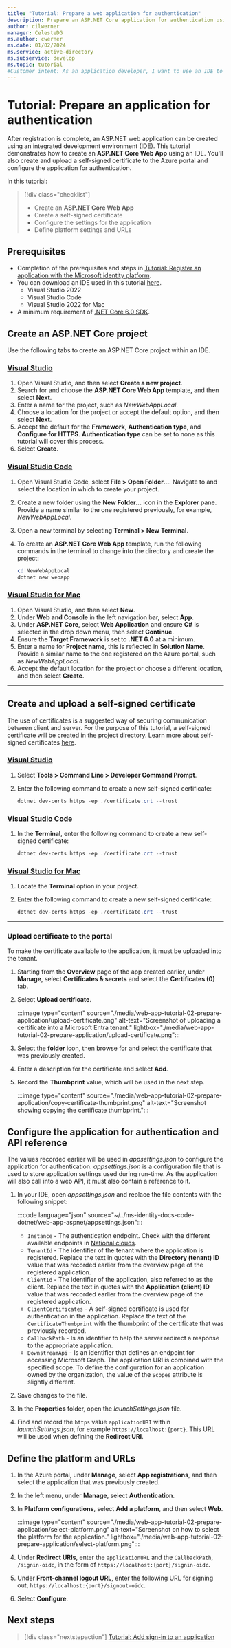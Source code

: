 ```yaml
---
title: "Tutorial: Prepare a web application for authentication"
description: Prepare an ASP.NET Core application for authentication using Visual Studio.
author: cilwerner
manager: CelesteDG
ms.author: cwerner
ms.date: 01/02/2024
ms.service: active-directory
ms.subservice: develop
ms.topic: tutorial
#Customer intent: As an application developer, I want to use an IDE to set up an ASP.NET Core project, set up and upload a self signed certificate to the Azure portal and configure the application for authentication.
---
```


# Tutorial: Prepare an application for authentication

After registration is complete, an ASP.NET web application can be created using an integrated development environment (IDE). This tutorial demonstrates how to create an **ASP.NET Core Web App** using an IDE. You'll also create and upload a self-signed certificate to the Azure portal and configure the application for authentication.

In this tutorial:

> [!div class="checklist"]
>
> * Create an **ASP.NET Core Web App**
> * Create a self-signed certificate
> * Configure the settings for the application
> * Define platform settings and URLs

## Prerequisites

* Completion of the prerequisites and steps in [Tutorial: Register an application with the Microsoft identity platform](tutorial-web-app-dotnet-register-app.md).
* You can download an IDE used in this tutorial [here](https://visualstudio.microsoft.com/downloads).
  * Visual Studio 2022
  * Visual Studio Code
  * Visual Studio 2022 for Mac
* A minimum requirement of [.NET Core 6.0 SDK](https://dotnet.microsoft.com/download/dotnet).

## Create an ASP.NET Core project

Use the following tabs to create an ASP.NET Core project within an IDE.

### [Visual Studio](#tab/visual-studio)

1. Open Visual Studio, and then select **Create a new project**.
1. Search for and choose the **ASP.NET Core Web App** template, and then select **Next**.
1. Enter a name for the project, such as *NewWebAppLocal*.
1. Choose a location for the project or accept the default option, and then select **Next**.
1. Accept the default for the **Framework**, **Authentication type**, and **Configure for HTTPS**. **Authentication type** can be set to none as this tutorial will cover this process.
1. Select **Create**.

### [Visual Studio Code](#tab/visual-studio-code)

1. Open Visual Studio Code, select **File > Open Folder...**. Navigate to and select the location in which to create your project.
1. Create a new folder using the **New Folder...** icon in the **Explorer** pane. Provide a name similar to the one registered previously, for example, *NewWebAppLocal*.
1. Open a new terminal by selecting **Terminal > New Terminal**.
1. To create an **ASP.NET Core Web App** template, run the following commands in the terminal to change into the directory and create the project:

    ```powershell
    cd NewWebAppLocal
    dotnet new webapp
    ```

### [Visual Studio for Mac](#tab/visual-studio-for-mac)

1. Open Visual Studio, and then select **New**.
1. Under **Web and Console** in the left navigation bar, select **App**.
1. Under **ASP.NET Core**, select **Web Application** and ensure **C#** is selected in the drop down menu, then select **Continue**.
1. Ensure the **Target Framework** is set to **.NET 6.0** at a minimum.
1. Enter a name for **Project name**, this is reflected in **Solution Name**. Provide a similar name to the one registered on the Azure portal, such as *NewWebAppLocal*.
1. Accept the default location for the project or choose a different location, and then select **Create**.

---

## Create and upload a self-signed certificate

The use of certificates is a suggested way of securing communication between client and server. For the purpose of this tutorial, a self-signed certificate will be created in the project directory. Learn more about self-signed certificates [here](howto-create-self-signed-certificate.md).

### [Visual Studio](#tab/visual-studio)

1. Select **Tools > Command Line > Developer Command Prompt**.

1. Enter the following command to create a new self-signed certificate:

    ```powershell
    dotnet dev-certs https -ep ./certificate.crt --trust
    ```

### [Visual Studio Code](#tab/visual-studio-code)

1. In the **Terminal**, enter the following command to create a new self-signed certificate:

    ```powershell
    dotnet dev-certs https -ep ./certificate.crt --trust
    ```

### [Visual Studio for Mac](#tab/visual-studio-for-mac)

1. Locate the **Terminal** option in your project.

1. Enter the following command to create a new self-signed certificate:

    ```powershell
    dotnet dev-certs https -ep ./certificate.crt --trust
    ```

---

### Upload certificate to the portal

To make the certificate available to the application, it must be uploaded into the tenant.

1. Starting from the **Overview** page of the app created earlier, under **Manage**, select **Certificates & secrets** and select the **Certificates (0)** tab.
1. Select **Upload certificate**.

    :::image type="content" source="./media/web-app-tutorial-02-prepare-application/upload-certificate.png" alt-text="Screenshot of uploading a certificate into a Microsoft Entra tenant." lightbox="./media/web-app-tutorial-02-prepare-application/upload-certificate.png":::

1. Select the **folder** icon, then browse for and select the certificate that was previously created.
1. Enter a description for the certificate and select **Add**.
1. Record the **Thumbprint** value, which will be used in the next step.

    :::image type="content" source="./media/web-app-tutorial-02-prepare-application/copy-certificate-thumbprint.png" alt-text="Screenshot showing copying the certificate thumbprint.":::

## Configure the application for authentication and API reference

The values recorded earlier will be used in *appsettings.json* to configure the application for authentication. *appsettings.json* is a configuration file that is used to store application settings used during run-time. As the application will also call into a web API, it must also contain a reference to it.

1. In your IDE, open *appsettings.json* and replace the file contents with the following snippet:
  
   :::code language="json" source="~/../ms-identity-docs-code-dotnet/web-app-aspnet/appsettings.json":::

    * `Instance` - The authentication endpoint. Check with the different available endpoints in [National clouds](authentication-national-cloud.md#azure-ad-authentication-endpoints).
    * `TenantId` - The identifier of the tenant where the application is registered. Replace the text in quotes with the **Directory (tenant) ID** value that was recorded earlier from the overview page of the registered application.
    * `ClientId` - The identifier of the application, also referred to as the client. Replace the text in quotes with the **Application (client) ID** value that was recorded earlier from the overview page of the registered application.
    * `ClientCertificates` - A self-signed certificate is used for authentication in the application. Replace the text of the `CertificateThumbprint` with the thumbprint of the certificate that was previously recorded.
    * `CallbackPath` - Is an identifier to help the server redirect a response to the appropriate application.
    * `DownstreamApi` - Is an identifier that defines an endpoint for accessing Microsoft Graph. The application URI is combined with the specified scope. To define the configuration for an application owned by the organization, the value of the `Scopes` attribute is slightly different.
1. Save changes to the file.
1. In the **Properties** folder, open the *launchSettings.json* file.
1. Find and record the `https` value `applicationURI` within *launchSettings.json*, for example `https://localhost:{port}`. This URL will be used when defining the **Redirect URI**.

## Define the platform and URLs

1. In the Azure portal, under **Manage**, select **App registrations**, and then select the application that was previously created.
1. In the left menu, under **Manage**, select **Authentication**.
1. In **Platform configurations**, select **Add a platform**, and then select **Web**.

    :::image type="content" source="./media/web-app-tutorial-02-prepare-application/select-platform.png" alt-text="Screenshot on how to select the platform for the application." lightbox="./media/web-app-tutorial-02-prepare-application/select-platform.png":::

1. Under **Redirect URIs**, enter the `applicationURL` and the `CallbackPath`, `/signin-oidc`, in the form of `https://localhost:{port}/signin-oidc`.
1. Under **Front-channel logout URL**, enter the following URL for signing out, `https://localhost:{port}/signout-oidc`.
1. Select **Configure**.

## Next steps

> [!div class="nextstepaction"]
> [Tutorial: Add sign-in to an application](tutorial-web-app-dotnet-sign-in-users.md)
